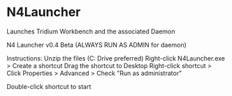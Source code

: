 # N4Launcher
Launches Tridium Workbench and the associated Daemon

N4 Launcher v0.4 Beta (ALWAYS RUN AS ADMIN for daemon)

Instructions:
Unzip the files (C: Drive preferred)
Right-click N4Launcher.exe > Create a shortcut
Drag the shortcut to Desktop
Right-click shortcut > Click Properties > Advanced > Check "Run as administrator"

Double-click shortcut to start
